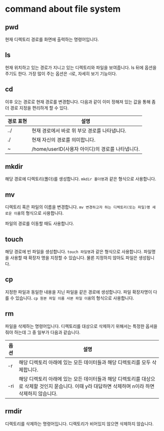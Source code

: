 # command about file system  
  
## pwd  
  
현재 디렉토리 경로를 화면에 출력하는 명령어입니다.  
  
## ls
  
현재 위치하고 있는 경로가 지니고 있는 디렉토리와 파일을 보여줍니다. ls 뒤에 옵션을 주기도 한다. 가장 많이 주는 옵션은 -l로, 자세히 보기 기능이다.  
  
## cd
  
이후 오는 경로로 현재 경로를 변경합니다. 다음과 같이 이미 정해져 있는 값을 통해 좀 더 경로 지정을 편리하게 할 수 있다.  
  
경로 표현 | 설명
----------|-----
../ | 현재 경로에서 바로 위 부모 경로를 나타냅니다.
./ | 현재 자신의 경로를 의미합니다.
~ | /home/userID(사용자 아이디)의 경로를 나타냅니다.
  
## mkdir
  
해당 경로에 디렉토리(폴더)를 생성합니다. `mkdir 폴더명`과 같은 형식으로 사용합니다.  
  
## mv
  
디렉토리 혹은 파일의 이름을 변경합니다. `mv 변경하고자 하는 디렉토리(또는 파일)명 새로운 이름`의 형식으로 사용합니다.  
  
파일의 경로를 이동할 때도 사용합니다.  
  
## touch
  
해당 경로에 빈 파일을 생성합니다. `touch 파일명`과 같은 형식으로 사용합니다. 파일명을 사용할 때 확장자 명을 지정할 수 있습니다. 물론 지정하지 않아도 파일은 생성됩니다.  
  
## cp
  
지정한 파일과 동일한 내용을 지닌 파일을 같은 경로에 생성합니다. 파일 확장자명이 다를 수 있습니다. `cp 원본 파일 이름 사본 파일 이름`의 형식으로 사용합니다.
  
## rm
  
파일을 삭제하는 명령어입니다. 디렉토리를 대상으로 삭제하기 위해서는 특정한 옵셔을 줘야 하는데 그 중 일부가 다음과 같습니다.  
  
옵션 | 설명
-----|-----
-r | 해당 디렉토리 아래에 있는 모든 데이터들과 해당 디렉토리를 모두 삭제합니다.
-ri | 해당 디렉토리 아래에 있는 모든 데이터들과 해당 디렉토리를 대상으로 삭제할 것인지 묻습니다. 이때 y라 대답하면 삭제하며 n이라 하면 삭제하지 않습니다.
  
## rmdir
  
디렉토리를 삭제하는 명령어입니다. 디렉토리가 비어있지 않으면 삭제하지 않습니다.  
